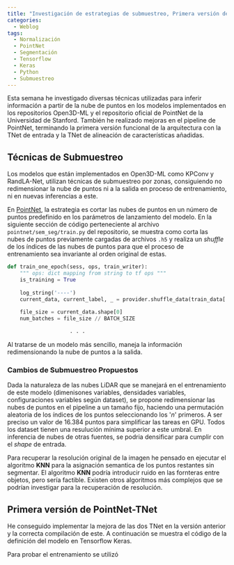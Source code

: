 ```yaml
---
title: "Investigación de estrategias de submuestreo, Primera versión de PoinNet-Tnet funcional"
categories:
  - Weblog
tags:
  - Normalización
  - PointNet
  - Segmentación
  - Tensorflow
  - Keras
  - Python
  - Submuestreo
---
```


Esta semana he investigado diversas técnicas utilizadas para inferir información a partir de la nube de puntos en los modelos implementados en los repositorios Open3D-ML y el repositorio oficial de PointNet de la Universidad de Stanford. También he realizado mejoras en el pipeline de PointNet, terminando la primera versión funcional de la arquitectura con la TNet de entrada y la TNet de alineación de características añadidas.

## Técnicas de Submuestreo

Los modelos que están implementados en Open3D-ML como KPConv y RandLA-Net, utilizan técnicas de submuestreo por zonas, consiguiendo no redimensionar la nube de puntos ni a la salida en proceso de entrenamiento, ni en nuevas inferencias a este.

En [PointNet](https://github.com/charlesq34/pointnet), la estrategia es cortar las nubes de puntos en un número de puntos predefinido en los parámetros de lanzamiento del modelo. En la siguiente sección de código perteneciente al archivo `pointnet/sem_seg/train.py` del repositorio, se muestra como corta las nubes de puntos previamente cargadas de archivos `.h5` y realiza un _shuffle_ de los índices de las nubes de puntos para que el proceso de entrenamiento sea invariante al orden original de estas.

```python
def train_one_epoch(sess, ops, train_writer):
    """ ops: dict mapping from string to tf ops """
    is_training = True
    
    log_string('----')
    current_data, current_label, _ = provider.shuffle_data(train_data[:,0:NUM_POINT,:], train_label) 
    
    file_size = current_data.shape[0]
    num_batches = file_size // BATCH_SIZE

                    . . .
```

Al tratarse de un modelo más sencillo, maneja la información redimensionando la nube de puntos a la salida.

### Cambios de Submuestreo Propuestos

Dada la naturaleza de las nubes LiDAR que se manejará en el entrenamiento de este modelo (dimenisones variables, densidades variables, configuraciones variables según dataset), se propone redimensionar las nubes de puntos en el pipeline a un tamaño fijo, haciendo una permutación aleatoria de los índices de los puntos seleccionando los '_n_' primeros. A ser preciso un valor de 16.384 puntos para simplificar las tareas en GPU. Todos los dataset tienen una resulución mínima superior a este umbral. En inferencia de nubes de otras fuentes, se podria densificar para cumplir con el _shape_ de entrada.

Para recuperar la resolución original de la imagen he pensado en ejecutar el algoritmo __KNN__ para la asignación semantica de los puntos restantes sin segmentar. El algoritmo __KNN__ podría introducir ruido en las fornteras entre objetos, pero sería factible. Existen otros algoritmos más complejos que se podrían investigar para la recuperación de resolución.

## Primera versión de PointNet-TNet

He conseguido implementar la mejora de las dos TNet en la versión anterior y la correcta compilación de este. A continuación se muestra el código de la definición del modelo en Tensorflow Keras.

Para probar el entrenamiento se utilizó



